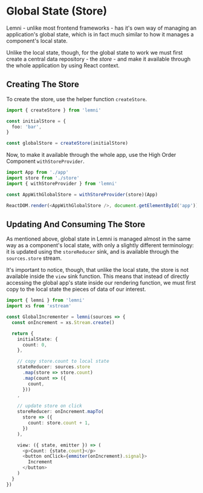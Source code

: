 # Global State (Store)

Lemni - unlike most frontend frameworks - has it's own way of managing an application's global state, which is in fact much similar to how it manages a component's local state.

Unlike the local state, though, for the global state to work we must first create a central data repository - the *store* - and make it available through the whole application by using React context.

## Creating The Store

To create the store, use the helper function `createStore`.

```typescript
import { createStore } from 'lemni'

const initialStore = {
  foo: 'bar',
}

const globalStore = createStore(initialStore)
```

Now, to make it available through the whole app, use the High Order Component `withStoreProvider`.

```typescript
import App from './app'
import store from './store'
import { withStoreProvider } from 'lemni'

const AppWithGlobalStore = withStoreProvider(store)(App)

ReactDOM.render(<AppWithGlobalStore />, document.getElementById('app'))
```

## Updating And Consuming The Store

As mentioned above, global state in Lemni is managed almost in the same way as a component's local state, with only a slightly different terminology: it is updated using the `storeReducer` sink, and is available through the `sources.store` stream.

It's important to notice, though, that unlike the local state, the store is not available inside the `view` sink function. This means that instead of directly accessing the global app's state inside our rendering function, we must first copy to the local state the pieces of data of our interest.

```typescript
import { lemni } from 'lemni'
import xs from 'xstream'

const GlobalIncrementer = lemni(sources => {
  const onIncrement = xs.Stream.create()

  return {
    initialState: {
      count: 0,
    },

    // copy store.count to local state
    stateReducer: sources.store
      .map(store => store.count)
      .map(count => ({
        count,
      }))
    ,

    // update store on click
    storeReducer: onIncrement.mapTo(
      store => ({
        count: store.count + 1,
      })
    ),

    view: ({ state, emitter }) => (
      <p>Count: {state.count}</p>
      <button onClick={emmiter(onIncrement).signal}>
        Increment
      </button>
    )
  }
})
```